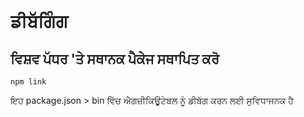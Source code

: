 # ਡੀਬੱਗਿੰਗ

## ਵਿਸ਼ਵ ਪੱਧਰ 'ਤੇ ਸਥਾਨਕ ਪੈਕੇਜ ਸਥਾਪਿਤ ਕਰੋ

`npm link`

ਇਹ package.json > bin ਵਿੱਚ ਐਗਜ਼ੀਕਿਊਟੇਬਲ ਨੂੰ ਡੀਬੱਗ ਕਰਨ ਲਈ ਸੁਵਿਧਾਜਨਕ ਹੈ